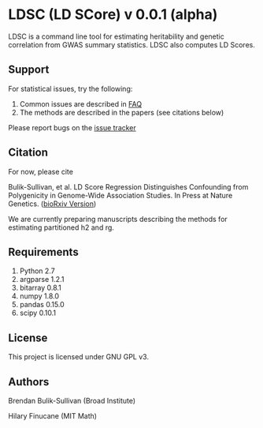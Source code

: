 LDSC (LD SCore) v 0.0.1 (alpha)
==============================

LDSC is a command line tool for estimating heritability and genetic correlation from GWAS
summary statistics. LDSC also computes LD Scores.

Support
-------

For statistical issues, try the following:

1. Common issues are described in [FAQ](docs/FAQ)
2. The methods are described in the papers (see citations below)

Please report bugs on the [issue tracker](https://github.com/bulik/ldsc/issues)

Citation
--------

For now, please cite

Bulik-Sullivan, et al. LD Score Regression Distinguishes Confounding from Polygenicity in Genome-Wide Association Studies.
In Press at Nature Genetics. ([bioRxiv Version](http://biorxiv.org/content/early/2014/02/21/002931))

We are currently preparing manuscripts describing the methods for estimating partitioned h2 and rg.

Requirements
------------

1. Python 2.7
2. argparse 1.2.1
3. bitarray 0.8.1
4. numpy 1.8.0
5. pandas 0.15.0
6. scipy 0.10.1

License
-------

This project is licensed under GNU GPL v3.


Authors
-------

Brendan Bulik-Sullivan (Broad Institute)

Hilary Finucane (MIT Math)
